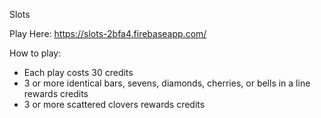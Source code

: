 Slots

Play Here: https://slots-2bfa4.firebaseapp.com/

How to play:
- Each play costs 30 credits
- 3 or more identical bars, sevens, diamonds, cherries, or bells in a line rewards credits
- 3 or more scattered clovers rewards credits
